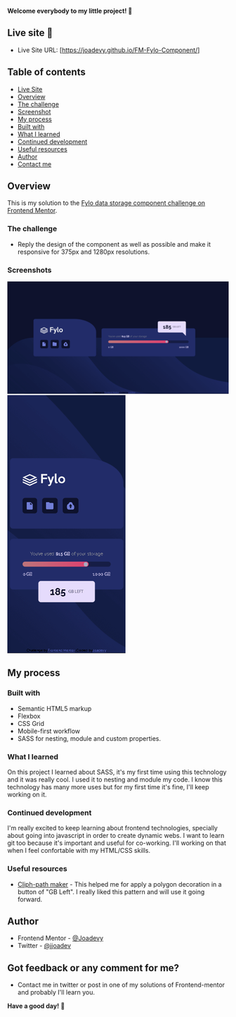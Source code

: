 **Welcome everybody to my little project! 👋**

## Live site 🚀
- Live Site URL: [https://joadevy.github.io/FM-Fylo-Component/]

## Table of contents
  - [Live Site](#live-site)
  - [Overview](#overview)
  - [The challenge](#the-challenge)
  - [Screenshot](#screenshots)
  - [My process](#my-process)
  - [Built with](#built-with)
  - [What I learned](#what-I-learned)
  - [Continued development](#continued-development)
  - [Useful resources](#useful-resources)
  - [Author](#author)
  - [Contact me](#Got-feedback-or-any-comment-for-me?)

## Overview
This is my solution to the [Fylo data storage component challenge on Frontend Mentor](https://www.frontendmentor.io/challenges/fylo-data-storage-component-1dZPRbV5n). 

### The challenge

- Reply the design of the component as well as possible and make it responsive for 375px and 1280px resolutions.

### Screenshots

![Desktop design](./images/Design-Desktop-Form.png)
![Mobile design](./images/Design-Mobile-Form.png)

## My process

### Built with

- Semantic HTML5 markup
- Flexbox
- CSS Grid
- Mobile-first workflow
- SASS for nesting, module and custom properties.

### What I learned

On this project I learned about SASS, it's my first time using this technology and it was really cool. I used it to nesting and module my code. I know this technology has many more uses but for my first time it's fine, I'll keep working on it.

### Continued development

I'm really excited to keep learning about frontend technologies, specially about going into javascript in order to create dynamic webs. I want to learn git too because it's important and useful for co-working. I'll working on that when I feel confortable with my HTML/CSS skills.

### Useful resources

- [Cliph-path maker](https://bennettfeely.com/clippy/) - This helped me for apply a polygon decoration in a button of "GB Left". I really liked this pattern and will use it going forward.

## Author

- Frontend Mentor - [@Joadevy](https://www.frontendmentor.io/profile/Joadevy)
- Twitter - [@jjoadev](https://twitter.com/jjoadev)

## Got feedback or any comment for me?

- Contact me in twitter or post in one of my solutions of Frontend-mentor and probably I'll learn you. 

**Have a good day!** 🚀
